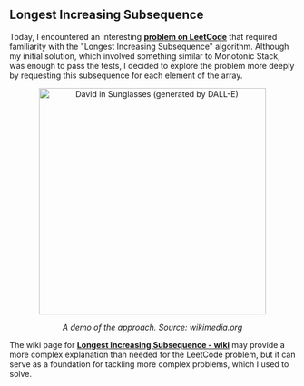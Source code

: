 <!--
.. title: Readlog: May 7, 2023
.. slug: readlog-may-7-2023
.. date: 2023-05-07 23:27:55 UTC+02:00
.. tags: algorithm, leetcode
.. category: 
.. link: 
.. description: 
.. type: text
-->

## Longest Increasing Subsequence

Today, I encountered an interesting [**problem on LeetCode**](https://leetcode.com/problems/find-the-longest-valid-obstacle-course-at-each-position/) that required 
familiarity with the "Longest Increasing Subsequence" algorithm. Although my 
initial solution, which involved something similar to Monotonic Stack, was 
enough to pass the tests, I decided to explore the problem more deeply by 
requesting this subsequence for each element of the array. 

<p align='center'>
  <img src="https://upload.wikimedia.org/wikipedia/commons/1/1d/LISDemo.gif" alt="David in Sunglasses (generated by DALL-E)" width="400"/>
</p>
<p align='center'>
  <em> A demo of the approach. Source: wikimedia.org</em>
</p>

<!-- TEASER_END -->

The wiki page for 
[**Longest Increasing Subsequence - wiki**](https://en.wikipedia.org/wiki/Longest_increasing_subsequence)
may provide a more complex explanation than 
needed for the LeetCode problem, but it can serve as a foundation for tackling 
more complex problems, which I used to solve.
